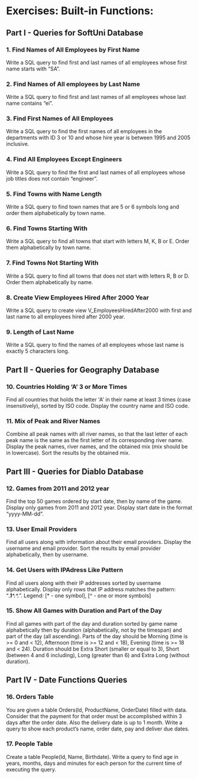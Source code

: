 # Exercises: Built-in Functions:

## Part I - Queries for SoftUni Database  

### 1. Find Names of All Employees by First Name
Write a SQL query to find first and last names of all employees whose first name starts with “SA”.

### 2. Find Names of All employees by Last Name
Write a SQL query to find first and last names of all employees whose last name contains “ei”.

### 3. Find First Names of All Employees
Write a SQL query to find the first names of all employees in the departments with ID 3 or 10 and whose hire year is between 1995 and 2005 inclusive.

### 4. Find All Employees Except Engineers
Write a SQL query to find the first and last names of all employees whose job titles does not contain “engineer”.

### 5. Find Towns with Name Length
Write a SQL query to find town names that are 5 or 6 symbols long and order them alphabetically by town name.

### 6. Find Towns Starting With
Write a SQL query to find all towns that start with letters M, K, B or E. Order them alphabetically by town name.

### 7. Find Towns Not Starting With
Write a SQL query to find all towns that does not start with letters R, B or D. Order them alphabetically by name.

### 8. Create View Employees Hired After 2000 Year
Write a SQL query to create view V_EmployeesHiredAfter2000 with first and last name to all employees hired after 2000 year.

### 9. Length of Last Name
Write a SQL query to find the names of all employees whose last name is exactly 5 characters long.

## Part II - Queries for Geography Database  

### 10. Countries Holding ‘A’ 3 or More Times
Find all countries that holds the letter 'A' in their name at least 3 times (case insensitively), sorted by ISO code. Display the country name and ISO code.

### 11. Mix of Peak and River Names
Combine all peak names with all river names, so that the last letter of each peak name is the same as the first letter of its corresponding river name. Display the peak names, river names, and the obtained mix (mix should be in lowercase). Sort the results by the obtained mix.

## Part III - Queries for Diablo Database 

### 12. Games from 2011 and 2012 year
Find the top 50 games ordered by start date, then by name of the game. Display only games from 2011 and 2012 year. Display start date in the format “yyyy-MM-dd”.

### 13. User Email Providers
Find all users along with information about their email providers. Display the username and email provider. Sort the results by email provider alphabetically, then by username.

### 14. Get Users with IPAdress Like Pattern
Find all users along with their IP addresses sorted by username alphabetically. Display only rows that IP address matches the pattern: “***.1^.^.***”. 
Legend: [* - one symbol], [^ - one or more symbols]  

### 15. Show All Games with Duration and Part of the Day
Find all games with part of the day and duration sorted by game name alphabetically then by duration (alphabetically, not by the timespan) and part of the day (all ascending). Parts of the day should be Morning (time is >= 0 and < 12), Afternoon (time is >= 12 and < 18), Evening (time is >= 18 and < 24). Duration should be Extra Short (smaller or equal to 3), Short (between 4 and 6 including), Long (greater than 6) and Extra Long (without duration).

## Part IV - Date Functions Queries

### 16. Orders Table
You are given a table Orders(Id, ProductName, OrderDate) filled with data. Consider that the payment for that order must be accomplished within 3 days after the order date. Also the delivery date is up to 1 month. Write a query to show each product’s name, order date, pay and deliver due dates. 

### 17. People Table
Create a table People(Id, Name, Birthdate). Write a query to find age in years, months, days and minutes for each person for the current time of executing the query.